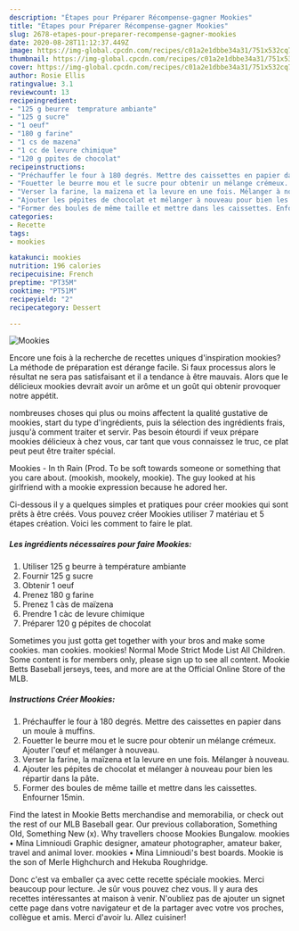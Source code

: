 ```yaml
---
description: "Étapes pour Préparer Récompense-gagner Mookies"
title: "Étapes pour Préparer Récompense-gagner Mookies"
slug: 2678-etapes-pour-preparer-recompense-gagner-mookies
date: 2020-08-28T11:12:37.449Z
image: https://img-global.cpcdn.com/recipes/c01a2e1dbbe34a31/751x532cq70/mookies-photo-principale-de-la-recette.jpg
thumbnail: https://img-global.cpcdn.com/recipes/c01a2e1dbbe34a31/751x532cq70/mookies-photo-principale-de-la-recette.jpg
cover: https://img-global.cpcdn.com/recipes/c01a2e1dbbe34a31/751x532cq70/mookies-photo-principale-de-la-recette.jpg
author: Rosie Ellis
ratingvalue: 3.1
reviewcount: 13
recipeingredient:
- "125 g beurre  temprature ambiante"
- "125 g sucre"
- "1 oeuf"
- "180 g farine"
- "1 cs de mazena"
- "1 cc de levure chimique"
- "120 g ppites de chocolat"
recipeinstructions:
- "Préchauffer le four à 180 degrés. Mettre des caissettes en papier dans un moule à muffins."
- "Fouetter le beurre mou et le sucre pour obtenir un mélange crémeux. Ajouter l&#39;œuf et mélanger à nouveau."
- "Verser la farine, la maïzena et la levure en une fois. Mélanger à nouveau."
- "Ajouter les pépites de chocolat et mélanger à nouveau pour bien les répartir dans la pâte."
- "Former des boules de même taille et mettre dans les caissettes. Enfourner 15min."
categories:
- Recette
tags:
- mookies

katakunci: mookies 
nutrition: 196 calories
recipecuisine: French
preptime: "PT35M"
cooktime: "PT51M"
recipeyield: "2"
recipecategory: Dessert

---
```



![Mookies](https://img-global.cpcdn.com/recipes/c01a2e1dbbe34a31/751x532cq70/mookies-photo-principale-de-la-recette.jpg)

Encore une fois à la recherche de recettes uniques d'inspiration mookies? La méthode de préparation est dérange facile. Si faux processus alors le résultat ne sera pas satisfaisant et il a tendance à être mauvais. Alors que le délicieux mookies devrait avoir un arôme et un goût qui obtenir provoquer notre appétit.

nombreuses choses qui plus ou moins affectent la qualité gustative de mookies, start du type d'ingrédients, puis la sélection des ingrédients frais, jusqu'à comment traiter et servir. Pas besoin étourdi if veux prépare mookies délicieux à chez vous, car tant que vous connaissez le truc, ce plat peut peut être traiter spécial.

Mookies - In th Rain (Prod. To be soft towards someone or something that you care about. (mookish, mookely, mookie). The guy looked at his girlfriend with a mookie expression because he adored her.


Ci-dessous il y a quelques simples et pratiques pour créer mookies qui sont prêts à être créés. Vous pouvez créer Mookies utiliser 7 matériau et 5 étapes création. Voici les comment to faire le plat.

<!--inarticleads1-->

##### Les ingrédients nécessaires pour faire Mookies:

1. Utiliser 125 g beurre à température ambiante
1. Fournir 125 g sucre
1. Obtenir 1 oeuf
1. Prenez 180 g farine
1. Prenez 1 càs de maïzena
1. Prendre 1 càc de levure chimique
1. Préparer 120 g pépites de chocolat


Sometimes you just gotta get together with your bros and make some cookies. man cookies. mookies! Normal Mode Strict Mode List All Children. Some content is for members only, please sign up to see all content. Mookie Betts Baseball jerseys, tees, and more are at the Official Online Store of the MLB. 

<!--inarticleads2-->

##### Instructions Créer Mookies:

1. Préchauffer le four à 180 degrés. Mettre des caissettes en papier dans un moule à muffins.
1. Fouetter le beurre mou et le sucre pour obtenir un mélange crémeux. Ajouter l&#39;œuf et mélanger à nouveau.
1. Verser la farine, la maïzena et la levure en une fois. Mélanger à nouveau.
1. Ajouter les pépites de chocolat et mélanger à nouveau pour bien les répartir dans la pâte.
1. Former des boules de même taille et mettre dans les caissettes. Enfourner 15min.


Find the latest in Mookie Betts merchandise and memorabilia, or check out the rest of our MLB Baseball gear. Our previous collaboration, Something Old, Something New (x). Why travellers choose Mookies Bungalow. mookies • Mina Limnioudi Graphic designer, amateur photographer, amateur baker, travel and animal lover. mookies • Mina Limnioudi&#39;s best boards. Mookie is the son of Merle Highchurch and Hekuba Roughridge. 


Donc c'est va emballer ça avec cette recette spéciale mookies. Merci beaucoup pour lecture. Je sûr vous pouvez chez vous. Il y aura des recettes  intéressantes at maison à venir. N'oubliez pas de ajouter un signet cette page dans votre navigateur et de la partager avec votre vos proches, collègue et amis. Merci d'avoir lu. Allez cuisiner!
